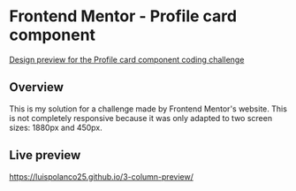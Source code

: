# Frontend Mentor - Profile card component

[Design preview for the Profile card component coding challenge](./design/desktop-preview.jpg)

## Overview 

This is my solution for a challenge made by Frontend Mentor's website. This is not completely responsive because it was only adapted to two screen sizes: 1880px and 450px.

## Live preview

https://luispolanco25.github.io/3-column-preview/
